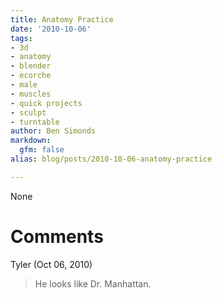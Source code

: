 ```yaml
---
title: Anatomy Practice
date: '2010-10-06'
tags:
- 3d
- anatomy
- blender
- ecorche
- male
- muscles
- quick projects
- sculpt
- turntable
author: Ben Simonds
markdown:
  gfm: false
alias: blog/posts/2010-10-06-anatomy-practice

---
```


None




# Comments


Tyler (Oct 06, 2010)
> He looks like Dr. Manhattan.
